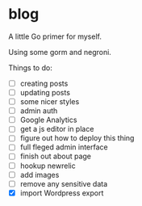 blog
====

A little Go primer for myself.

Using some gorm and negroni.

Things to do:

- [ ] creating posts
- [ ] updating posts
- [ ] some nicer styles
- [ ] admin auth
- [ ] Google Analytics
- [ ] get a js editor in place
- [ ] figure out how to deploy this thing
- [ ] full fleged admin interface
- [ ] finish out about page
- [ ] hookup newrelic
- [ ] add images
- [ ] remove any sensitive data
- [x] import Wordpress export
